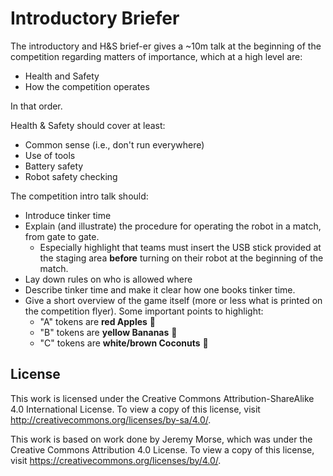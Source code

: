 # Introductory Briefer

The introductory and H&S brief-er gives a ~10m talk at the beginning of the
competition regarding matters of importance, which at a high level are:

 * Health and Safety 
 * How the competition operates

In that order.

Health & Safety should cover at least:

 * Common sense (i.e., don't run everywhere)
 * Use of tools
 * Battery safety
 * Robot safety checking

The competition intro talk should:

 * Introduce tinker time
 * Explain (and illustrate) the procedure for operating the robot in a match,
   from gate to gate.
   * Especially highlight that teams must insert the USB stick provided at the staging area  **before** turning on their robot at the beginning of the match. 
 * Lay down rules on who is allowed where
 * Describe tinker time and make it clear how one books tinker time.
 * Give a short overview of the game itself (more or less what is printed on the competition flyer). Some important points to highlight:
	 * "A" tokens are **red Apples** 🍎 
	 * "B" tokens are **yellow Bananas** 🍌 
	 * "C" tokens are **white/brown Coconuts** 🌴 

## License

This work is licensed under the Creative Commons
Attribution-ShareAlike 4.0 International License. To view a copy of
this license, visit http://creativecommons.org/licenses/by-sa/4.0/.

This work is based on work done by Jeremy Morse, which was under the
Creative Commons Attribution 4.0 License.  To view a copy of this
license, visit https://creativecommons.org/licenses/by/4.0/.
